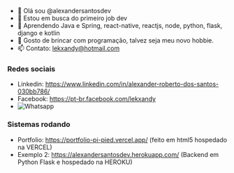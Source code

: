 - 👋 Olá sou @alexandersantosdev
- 👀 Estou em busca do primeiro job dev
- 🌱 Aprendendo Java e Spring, react-native, reactjs, node, python, flask, django e kotlin
- 💞️ Gosto de brincar com programação, talvez seja meu novo hobbie.
- 📫 Contato: lekxandy@hotmail.com

### Redes sociais

-  Linkedin:  https://www.linkedin.com/in/alexander-roberto-dos-santos-030bb786/
-  Facebook:  https://pt-br.facebook.com/lekxandy
-  ![Whatsapp](https://api.whatsapp.com/send?phone=5541987138561)

### Sistemas rodando

-  Portfolio: https://portfolio-pi-pied.vercel.app/ (feito em html5 hospedado na VERCEL)
-  Exemplo 2: https://alexandersantosdev.herokuapp.com/ (Backend em Python Flask e hospedado na HEROKU)

<!---
alexandersantosdev/alexandersantosdev is a ✨ special ✨ repository because its `README.md` (this file) appears on your GitHub profile.
You can click the Preview link to take a look at your changes.
--->
